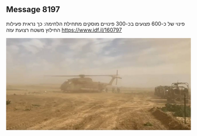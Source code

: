 ## Message 8197

פינוי של כ-600 פצועים בכ-300 פינויים מוסקים מתחילת הלחימה:
כך נראית פעילות החילוץ משטח רצועת עזה
https://www.idf.il/160797

![Photo](8197/8197_photo.jpg)
